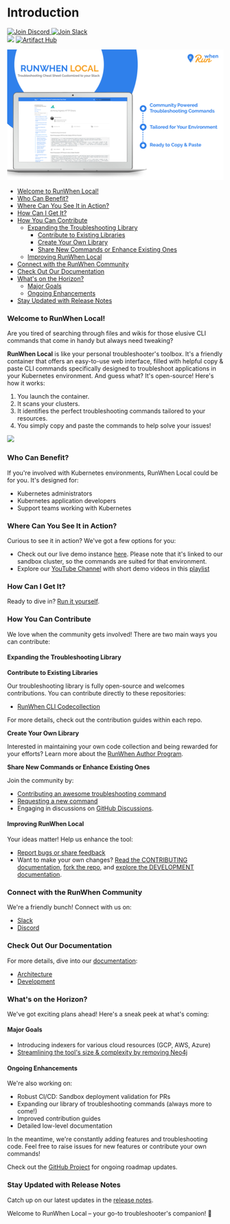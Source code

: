 # Introduction

[![Join Discord](https://img.shields.io/discord/1131539039665791077?label=Join%20Discord\&logo=discord\&logoColor=white\&style=for-the-badge) ](https://discord.com/invite/Ut7Ws4rm8Q)[![Join Slack](https://img.shields.io/badge/Join%20Slack-%23E01563.svg?\&style=for-the-badge\&logo=slack\&logoColor=white)](https://runwhen.slack.com/join/shared\_invite/zt-1l7t3tdzl-IzB8gXDsWtHkT8C5nufm2A)\
![](https://github.com/runwhen-contrib/runwhen-local/actions/workflows/merge\_to\_main.yaml/badge.svg)
[![Artifact Hub](https://img.shields.io/endpoint?url=https://artifacthub.io/badge/repository/runwhen-contrib)](https://artifacthub.io/packages/search?repo=runwhen-contrib)



![RunWhen Local Overview](../assets/rw-local-product.png)

* [Welcome to RunWhen Local!](./#welcome-to-runwhen-local)
* [Who Can Benefit?](./#who-can-benefit)
* [Where Can You See It in Action?](./#where-can-you-see-it-in-action)
* [How Can I Get It?](./#how-can-i-get-it)
* [How You Can Contribute](./#how-you-can-contribute)
  * [Expanding the Troubleshooting Library](./#expanding-the-troubleshooting-library)
    * [Contribute to Existing Libraries](./#contribute-to-existing-libraries)
    * [Create Your Own Library](./#create-your-own-library)
    * [Share New Commands or Enhance Existing Ones](./#share-new-commands-or-enhance-existing-ones)
  * [Improving RunWhen Local](./#improving-runwhen-local)
* [Connect with the RunWhen Community](./#connect-with-the-runwhen-community)
* [Check Out Our Documentation](./#check-out-our-documentation)
* [What's on the Horizon?](./#whats-on-the-horizon)
  * [Major Goals](./#major-goals)
  * [Ongoing Enhancements](./#ongoing-enhancements)
* [Stay Updated with Release Notes](./#stay-updated-with-release-notes)

### Welcome to RunWhen Local!

Are you tired of searching through files and wikis for those elusive CLI commands that come in handy but always need tweaking?

**RunWhen Local** is like your personal troubleshooter's toolbox. It's a friendly container that offers an easy-to-use web interface, filled with helpful copy & paste CLI commands specifically designed to troubleshoot applications in your Kubernetes environment. And guess what? It's open-source! Here's how it works:

1. You launch the container.
2. It scans your clusters.
3. It identifies the perfect troubleshooting commands tailored to your resources.
4. You simply copy and paste the commands to help solve your issues!

![](../assets/trouble-town-ingress.gif)

### Who Can Benefit?

If you're involved with Kubernetes environments, RunWhen Local could be for you. It's designed for:

* Kubernetes administrators
* Kubernetes application developers
* Support teams working with Kubernetes

### Where Can You See It in Action?

Curious to see it in action? We've got a few options for you:

* Check out our live demo instance [here](https://runwhen-local.sandbox.runwhen.com/). Please note that it's linked to our sandbox cluster, so the commands are suited for that environment.
* Explore our [YouTube Channel](https://www.youtube.com/@whatdoirunwhen) with short demo videos in this [playlist](https://www.youtube.com/playlist?list=PLq37As8dgg\_C0wFaPQLVUFQ79YiQjzHGU)

### How Can I Get It?

Ready to dive in? [Run it yourself](https://docs.runwhen.com/public/runwhen-local/getting-started).

### How You Can Contribute

We love when the community gets involved! There are two main ways you can contribute:

#### Expanding the Troubleshooting Library

**Contribute to Existing Libraries**

Our troubleshooting library is fully open-source and welcomes contributions. You can contribute directly to these repositories:

* [RunWhen CLI Codecollection](https://github.com/runwhen-contrib/rw-cli-codecollection)

For more details, check out the contribution guides within each repo.

**Create Your Own Library**

Interested in maintaining your own code collection and being rewarded for your efforts? Learn more about the [RunWhen Author Program](https://docs.runwhen.com/public/runwhen-authors/getting-started-with-codecollection-development).

**Share New Commands or Enhance Existing Ones**

Join the community by:

* [Contributing an awesome troubleshooting command](https://github.com/runwhen-contrib/runwhen-local/issues/new?assignees=stewartshea\&labels=runwhen-local%2Cawesome-command-contribution\&projects=\&template=awesome-command-contribution.yaml\&title=%5Bawesome-command-contribution%5D+)
* [Requesting a new command](https://github.com/runwhen-contrib/runwhen-local/issues/new?assignees=stewartshea\&labels=runwhen-local%2Cnew-command-request\&projects=\&template=commands-wanted.yaml\&title=%5Bnew-command-request%5D+)
* Engaging in discussions on [GitHub Discussions](https://github.com/orgs/runwhen-contrib/discussions).

#### Improving RunWhen Local

Your ideas matter! Help us enhance the tool:

* [Report bugs or share feedback](https://github.com/runwhen-contrib/runwhen-local/issues/new?assignees=stewartshea\&labels=runwhen-local\&projects=\&template=runwhen-local-feedback.md\&title=%5Brunwhen-local-feedback%5D+)
* Want to make your own changes? [Read the CONTRIBUTING documentation](../CONTRIBUTING.md), [fork the repo](https://github.com/runwhen-contrib/runwhen-local/fork), and [explore the DEVELOPMENT documentation](DEVELOPMENT.md).

### Connect with the RunWhen Community

We're a friendly bunch! Connect with us on:

* [Slack](https://runwhen.slack.com/join/shared\_invite/zt-1l7t3tdzl-IzB8gXDsWtHkT8C5nufm2A)
* [Discord](https://discord.com/invite/Ut7Ws4rm8Q)

### Check Out Our Documentation

For more details, dive into our [documentation](./):

* [Architecture](ARCHITECTURE.md)
* [Development](DEVELOPMENT.md)

### What's on the Horizon?

We've got exciting plans ahead! Here's a sneak peek at what's coming:

#### Major Goals

* Introducing indexers for various cloud resources (GCP, AWS, Azure)
* [Streamlining the tool's size & complexity by removing Neo4j](https://github.com/runwhen-contrib/runwhen-local/issues/249)

#### Ongoing Enhancements

We're also working on:

* Robust CI/CD: Sandbox deployment validation for PRs
* Expanding our library of troubleshooting commands (always more to come!)
* Improved contribution guides
* Detailed low-level documentation

In the meantime, we're constantly adding features and troubleshooting code. Feel free to raise issues for new features or contribute your own commands!

Check out the [GitHub Project](https://github.com/orgs/runwhen-contrib/projects/2) for ongoing roadmap updates.

### Stay Updated with Release Notes

Catch up on our latest updates in the [release notes](https://github.com/runwhen-contrib/runwhen-local/releases).

Welcome to RunWhen Local – your go-to troubleshooter's companion! 🚀
